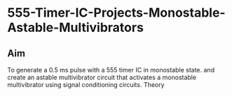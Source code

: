 # 555-Timer-IC-Projects-Monostable-Astable-Multivibrators
## Aim
To generate a 0.5 ms pulse with a 555 timer IC in monostable state. and create an astable multivibrator circuit that activates a monostable multivibrator using signal conditioning circuits.
 Theory
